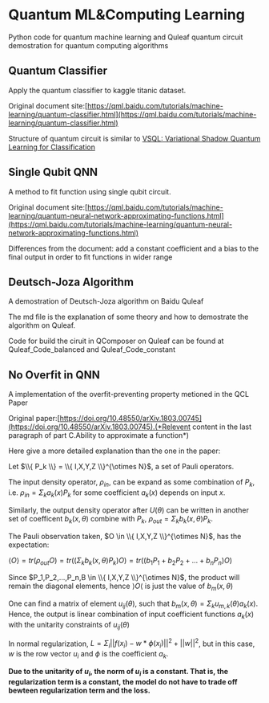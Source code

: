 # Quantum ML&Computing Learning
Python code for quantum machine learning and Quleaf quantum circuit demostration for quantum computing algorithms


## Quantum Classifier
Apply the quantum classifier to kaggle titanic dataset. 

Original document site:[https://qml.baidu.com/tutorials/machine-learning/quantum-classifier.html](https://qml.baidu.com/tutorials/machine-learning/quantum-classifier.html)

Structure of quantum circuit is similar to [VSQL: Variational Shadow Quantum Learning for Classification](https://doi.org/10.1609/aaai.v35i9.17016)



## Single Qubit QNN
A method to fit function using single qubit circuit.

Original document site:[https://qml.baidu.com/tutorials/machine-learning/quantum-neural-network-approximating-functions.html](https://qml.baidu.com/tutorials/machine-learning/quantum-neural-network-approximating-functions.html)

Differences from the document: add a constant coefficient and a bias to the final output in order to fit functions in wider range


## Deutsch-Joza Algorithm
A demostration of Deutsch-Joza algorithm on Baidu Quleaf

The md file is the explanation of some theory and how to demostrate the algorithm on Quleaf.

Code for build the ciruit in QComposer on Quleaf can be found at Quleaf_Code_balanced and Quleaf_Code_constant


## No Overfit in QNN
A implementation of the overfit-preventing property metioned in the QCL Paper

Original paper:[https://doi.org/10.48550/arXiv.1803.00745](https://doi.org/10.48550/arXiv.1803.00745).(*Relevent content in the last paragraph of part C.Ability to approximate a function*)

Here give a more detailed explanation than the one in the paper:

Let $\\{ P_k \\} = \\{ I,X,Y,Z \\}^{\otimes N}$, a set of Pauli operators.

The input density operator, $\rho_{in}$, can be expand as some combination of $P_k$, i.e. $\rho_{in} = \Sigma_k a_k(x) P_k$ for some coefficient $a_k(x)$ depends on input $x$.

Similarly, the output density operator after $U(\theta)$ can be written in another set of coefficent $b_k(x,\theta)$ combine with $P_k$, $\rho_{out} = \Sigma_k b_k(x,\theta) P_k$.

The Pauli observation taken, $O \in \\{ I,X,Y,Z \\}^{\otimes N}$, has the expectation:

$\langle O \rangle = tr(\rho_{out}O) = tr((\Sigma_k b_k(x,\theta) P_k)O) = tr((b_1 P_1 + b_2 P_2 + ... + b_n P_n)O)$ 

Since $P_1,P_2,...,P_n,B \in \\{ I,X,Y,Z \\}^{\otimes N}$, the product will remain the diagonal elements, hence $\rangle O \langle$ is just the value of $b_m(x,\theta)$

One can find a matrix of element $u_{ij}(\theta)$, such that $b_m(x,\theta) = \Sigma_k u_{m,k}(\theta)a_k(x)$. Hence, the output is linear combination of input coefficient functions $a_k(x)$ with the unitarity constraints of $u_{ij}(\theta)$

In normal regularization, $L = \Sigma_i ||f(x_i)-w*\phi(x_i)||^2 + ||w||^2$, but in this case, $w$  is the row vector $u_i$ and $\phi$ is the coefficient $a_k$. 

**Due to the unitarity of $u_i$, the norm of $u_i$ is a constant. That is, the regularization term is a constant, the model do not have to trade off bewteen regularization term and the loss.**
